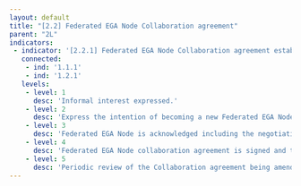 ```yaml
---
layout: default
title: "[2.2] Federated EGA Node Collaboration agreement"
parent: "2L"
indicators:
 - indicator: '[2.2.1] Federated EGA Node Collaboration agreement established'
   connected:
    - ind: '1.1.1'
    - ind: '1.2.1'
   levels:
    - level: 1
      desc: 'Informal interest expressed.'
    - level: 2
      desc: 'Express the intention of becoming a new Federated EGA Node by requesting to start the Collaboration agreement signing process.'
    - level: 3  
      desc: 'Federated EGA Node is acknowledged including the negotiation to sign up the Collaboration agreement.'
    - level: 4
      desc: 'Federated EGA Node collaboration agreement is signed and the Node become a recognized part of the Federated EGA.'
    - level: 5
      desc: 'Periodic review of the Collaboration agreement being amended whenever necessary.'
---
```

